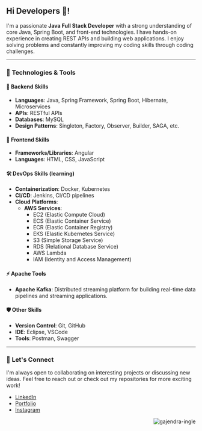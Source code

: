 <h2 align="left">Hi Developers 👋!</h2>

I'm a passionate **Java Full Stack Developer** with a strong understanding of core Java, Spring Boot, and front-end technologies. I have hands-on experience in creating REST APIs and building web applications. I enjoy solving problems and constantly improving my coding skills through coding challenges.

---

### 🔧 **Technologies & Tools**

#### 🚀 **Backend Skills**
- **Languages**: Java, Spring Framework, Spring Boot, Hibernate, Microservices
- **APIs**: RESTful APIs
- **Databases**: MySQL  
- **Design Patterns**: Singleton, Factory, Observer, Builder, SAGA, etc.

#### 🎨 **Frontend Skills**
- **Frameworks/Libraries**: Angular
- **Languages**: HTML, CSS, JavaScript

#### 🛠 **DevOps Skills** (learning) 
- **Containerization**: Docker, Kubernetes
- **CI/CD**: Jenkins, CI/CD pipelines
- **Cloud Platforms**:
  - **AWS Services**: 
    - EC2 (Elastic Compute Cloud)
    - ECS (Elastic Container Service)
    - ECR (Elastic Container Registry)
    - EKS (Elastic Kubernetes Service)
    - S3 (Simple Storage Service)
    - RDS (Relational Database Service)
    - AWS Lambda
    - IAM (Identity and Access Management)

#### ⚡ **Apache Tools**
- **Apache Kafka**: Distributed streaming platform for building real-time data pipelines and streaming applications.

#### 🛡️ **Other Skills**
- **Version Control**: Git, GitHub  
- **IDE**: Eclipse, VSCode 
- **Tools**: Postman, Swagger 

---

### 🤝 **Let's Connect**
I'm always open to collaborating on interesting projects or discussing new ideas. Feel free to reach out or check out my repositories for more exciting work!

- [LinkedIn](https://linkedin.com/in/gajendra-ingle)
- [Portfolio](https://gajendraingle.netlify.app/)
- [Instagram](https://instagram.com/gajendra.ingle)

<p align="right"> 
  <img src="https://komarev.com/ghpvc/?username=gajendra-ingle&label=Profile%20views&color=0e75b6&style=flat" alt="gajendra-ingle" />
</p>
